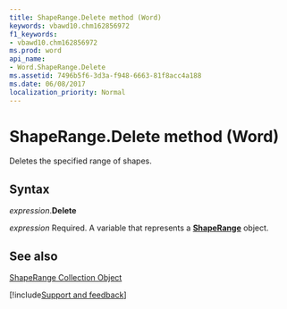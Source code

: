 ```yaml
---
title: ShapeRange.Delete method (Word)
keywords: vbawd10.chm162856972
f1_keywords:
- vbawd10.chm162856972
ms.prod: word
api_name:
- Word.ShapeRange.Delete
ms.assetid: 7496b5f6-3d3a-f948-6663-81f8acc4a188
ms.date: 06/08/2017
localization_priority: Normal
---
```



# ShapeRange.Delete method (Word)

Deletes the specified range of shapes.


## Syntax

_expression_.**Delete**

_expression_ Required. A variable that represents a **[ShapeRange](Word.shaperange.md)** object.


## See also


[ShapeRange Collection Object](Word.shaperange.md)

[!include[Support and feedback](~/includes/feedback-boilerplate.md)]